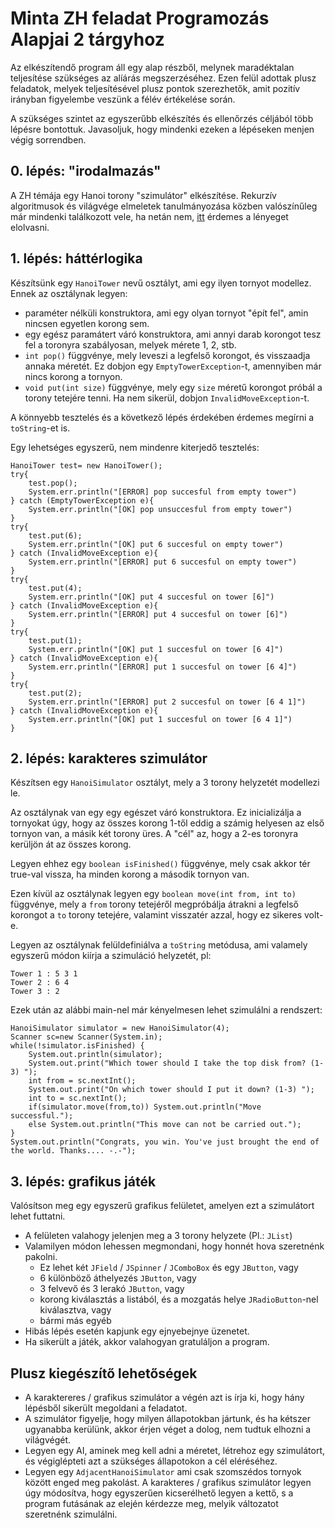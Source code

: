 # Minta ZH feladat Programozás Alapjai 2 tárgyhoz
Az elkészítendő program áll egy alap részből, melynek maradéktalan teljesítése szükséges az alíárás megszerzéséhez.
Ezen felül adottak plusz feladatok, melyek teljesítésével plusz pontok szerezhetők, amit pozitív irányban figyelembe veszünk a félév értékelése során.

A szükséges szintet az egyszerűbb elkészítés és ellenőrzés céljából több lépésre bontottuk. Javasoljuk, hogy mindenki ezeken a lépéseken menjen végig sorrendben.

## 0. lépés: "irodalmazás"
A ZH témája egy Hanoi torony "szimulátor" elkészítése. Rekurzív algoritmusok és világvége elmeletek tanulmányozása közben valószínűleg már mindenki találkozott vele, ha netán nem, [itt](https://en.wikipedia.org/wiki/Tower_of_Hanoi) érdemes a lényeget elolvasni.

## 1. lépés: háttérlogika
Készítsünk egy `HanoiTower` nevű osztályt, ami egy ilyen tornyot modellez. 
Ennek az osztálynak legyen:
 - paraméter nélküli konstruktora, ami egy olyan tornyot "épít fel", amin nincsen egyetlen korong sem.
 - egy egész paramátert váró konstruktora, ami annyi darab korongot tesz fel a toronyra szabályosan, melyek mérete 1, 2, stb. 
 - `int pop()` függvénye, mely leveszi a legfelső korongot, és visszaadja annaka  méretét. Ez dobjon egy `EmptyTowerException`-t, amennyiben már nincs korong a tornyon.
 - `void put(int size)` függvénye, mely egy `size` méretű korongot próbál a torony tetejére tenni. Ha nem sikerül, dobjon `InvalidMoveException`-t.

A könnyebb tesztelés és a következő lépés érdekében érdemes megírni a `toString`-et is.

Egy lehetséges egyszerű, nem mindenre kiterjedő tesztelés:

```
HanoiTower test= new HanoiTower();
try{
    test.pop();
    System.err.println("[ERROR] pop succesful from empty tower")
} catch (EmptyTowerException e){
    System.err.println("[OK] pop unsuccesful from empty tower")
}
try{
    test.put(6);
    System.err.println("[OK] put 6 succesful on empty tower")
} catch (InvalidMoveException e){
    System.err.println("[ERROR] put 6 succesful on empty tower")
}
try{
    test.put(4);
    System.err.println("[OK] put 4 succesful on tower [6]")
} catch (InvalidMoveException e){
    System.err.println("[ERROR] put 4 succesful on tower [6]")
}
try{
    test.put(1);
    System.err.println("[OK] put 1 succesful on tower [6 4]")
} catch (InvalidMoveException e){
    System.err.println("[ERROR] put 1 succesful on tower [6 4]")
}
try{
    test.put(2);
    System.err.println("[ERROR] put 2 succesful on tower [6 4 1]")
} catch (InvalidMoveException e){
    System.err.println("[OK] put 1 succesful on tower [6 4 1]")
}
```


## 2. lépés: karakteres szimulátor
Készítsen egy `HanoiSimulator` osztályt, mely a 3 torony helyzetét modellezi le.

Az osztálynak van egy egy egészet váró konstruktora. Ez inicializálja a tornyokat úgy, hogy az összes korong 1-től eddig a számig helyesen az első tornyon van, a másik két torony üres. A "cél" az, hogy a 2-es toronyra kerüljön át az összes korong.

Legyen ehhez egy `boolean isFinished()` függvénye, mely csak akkor tér true-val vissza, ha minden korong a második tornyon van.

Ezen kívül az osztálynak legyen egy `boolean move(int from, int to)` függvénye, mely a `from` torony tetejéről megpróbálja átrakni a legfelső korongot a `to` torony tetejére, valamint visszatér azzal, hogy ez sikeres volt-e.

Legyen az osztálynak felüldefiniálva a `toString` metódusa, ami valamely egyszerű módon kiírja a szimuláció helyzetét, pl:

```
Tower 1 : 5 3 1
Tower 2 : 6 4
Tower 3 : 2
```

Ezek után az alábbi main-nel már kényelmesen lehet szimulálni a rendszert:
```
HanoiSimulator simulator = new HanoiSimulator(4);
Scanner sc=new Scanner(System.in);
while(!simulator.isFinished) {
    System.out.println(simulator);
    System.out.print("Which tower should I take the top disk from? (1-3) ");
    int from = sc.nextInt();
    System.out.print("On which tower should I put it down? (1-3) ");
    int to = sc.nextInt();
    if(simulator.move(from,to)) System.out.println("Move successful.");
    else System.out.println("This move can not be carried out.");
}
System.out.println("Congrats, you win. You've just brought the end of the world. Thanks.... -.-");
```
## 3. lépés: grafikus játék
Valósítson meg egy egyszerű grafikus felületet, amelyen ezt a szimulátort lehet futtatni.
 - A felületen valahogy jelenjen meg a 3 torony helyzete (Pl.: `JList`)
 - Valamilyen módon lehessen megmondani, hogy honnét hova szeretnénk pakolni.
    - Ez lehet két `JField` / `JSpinner` / `JComboBox` és egy `JButton`, vagy 
    - 6 különböző áthelyezés `JButton`, vagy
    - 3 felvevő és 3 lerakó `JButton`, vagy
    - korong kiválasztás a listából, és a mozgatás helye `JRadioButton`-nel kiválasztva, vagy
    - bármi más egyéb
 - Hibás lépés esetén kapjunk egy ejnyebejnye üzenetet.
 - Ha sikerült a játék, akkor valahogyan gratuláljon a program.

## Plusz kiegészítő lehetőségek
 - A karaktereres / grafikus szimulátor a végén azt is írja ki, hogy hány lépésből sikerült megoldani a feladatot.
 - A szimulátor figyelje, hogy milyen állapotokban jártunk, és ha kétszer ugyanabba kerülünk, akkor érjen véget a dolog, nem tudtuk elhozni a világvégét.
 - Legyen egy AI, aminek meg kell adni a méretet, létrehoz egy szimulátort, és végiglépteti azt a szükséges állapotokon a cél eléréséhez.
 - Legyen egy `AdjacentHanoiSimulator` ami csak szomszédos tornyok között enged meg pakolást. A karakteres / grafikus szimulátor legyen úgy módosítva, hogy egyszerűen kicserélhető legyen a kettő, s a program futásának az elején kérdezze meg, melyik változatot szeretnénk szimulálni.
